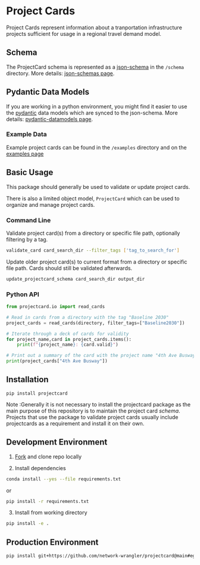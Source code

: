 # Project Cards

Project Cards represent information about a tranportation infrastructure projects sufficient for usage in a regional travel demand model.

## Schema

The ProjectCard schema is represented as a [json-schema](https://json-schema.org) in the `/schema` directory.  More details:  [json-schemas page](json-schemas.md).

## Pydantic Data Models

If you are working in a python environment, you might find it easier to use the [pydantic](https://docs.pydantic.dev/) data models which are synced to the json-schema.  More details: [pydantic-datamodels page](pydantic-datamodels.md).

### Example Data

Example project cards can be found in the `/examples` directory and on the [examples page](examples.md)

## Basic Usage

This package should generally be used to validate or update project cards.  

There is also a limited object model, `ProjectCard` which can be used to organize and manage project cards.

### Command Line

Validate project card(s) from a directory or specific file path, optionally filtering by a tag.

```sh
validate_card card_search_dir --filter_tags ['tag_to_search_for']
```

Update older project card(s) to current format from a directory or specific file path.  Cards should still be validated afterwards.

```sh
update_projectcard_schema card_search_dir output_dir
```

### Python API

```python
from projectcard.io import read_cards

# Read in cards from a directory with the tag "Baseline 2030"
project_cards = read_cards(directory, filter_tags=["Baseline2030"])

# Iterate through a deck of cards for validity
for project_name,card in project_cards.items():
    print(f"{project_name}: {card.valid}")

# Print out a summary of the card with the project name "4th Ave Busway"
print(project_cards["4th Ave Busway"])
```

## Installation

`pip install projectcard`

Note :Generally it is not necessary to install the projectcard package as the main purpose of this repository is to maintain the project card *schema*.  Projects that use the package to validate project cards usually include projectcards as a requirement and install it on their own.

## Development Environment

1. [Fork](https://github.com/network-wrangler/projectcard/fork) and clone repo locally

2. Install dependencies

```sh
conda install --yes --file requirements.txt
```

or

```sh
pip install -r requirements.txt
```

3. Install from working directory

```sh
pip install -e .
```

## Production Environment

```sh
pip install git+https://github.com/network-wrangler/projectcard@main#egg=projectcard
```

